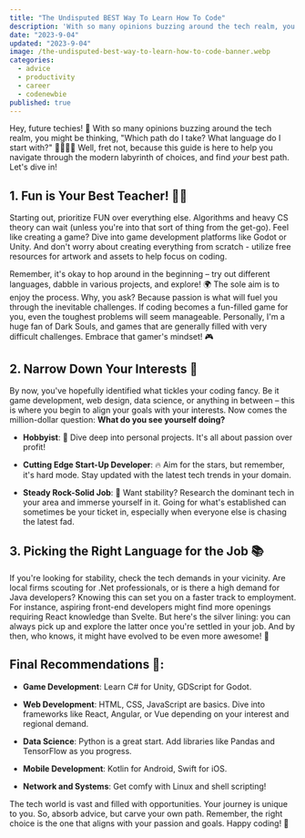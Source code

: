 ```yaml
---
title: "The Undisputed BEST Way To Learn How To Code"
description: 'With so many opinions buzzing around the tech realm, you might be thinking, "Which path do I take? What language do I start with?" 🤷‍♂️🤷‍♀️ Well, fret not, because this guide is here to help you navigate through the modern labyrinth of choices, and find your best path.'
date: "2023-9-04"
updated: "2023-9-04"
image: /the-undisputed-best-way-to-learn-how-to-code-banner.webp
categories:
  - advice
  - productivity
  - career
  - codenewbie
published: true
---
```


Hey, future techies! 🌟 With so many opinions buzzing around the tech realm, you might be thinking, "Which path do I take? What language do I start with?" 🤷‍♂️🤷‍♀️ Well, fret not, because this guide is here to help you navigate through the modern labyrinth of choices, and find _your_ best path. Let's dive in!

## 1. Fun is Your Best Teacher! 🚀🎈

Starting out, prioritize FUN over everything else. Algorithms and heavy CS theory can wait (unless you're into that sort of thing from the get-go). Feel like creating a game? Dive into game development platforms like Godot or Unity. And don't worry about creating everything from scratch - utilize free resources for artwork and assets to help focus on coding.

Remember, it's okay to hop around in the beginning – try out different languages, dabble in various projects, and explore! 🌍 The sole aim is to enjoy the process. Why, you ask? Because passion is what will fuel you through the inevitable challenges. If coding becomes a fun-filled game for you, even the toughest problems will seem manageable. Personally, I'm a huge fan of Dark Souls, and games that are generally filled with very difficult challenges. Embrace that gamer's mindset! 🎮

## 2. Narrow Down Your Interests 🧭

By now, you've hopefully identified what tickles your coding fancy. Be it game development, web design, data science, or anything in between – this is where you begin to align your goals with your interests. Now comes the million-dollar question: **What do you see yourself doing?**

- **Hobbyist**: 🎨 Dive deep into personal projects. It's all about passion over profit!

- **Cutting Edge Start-Up Developer**: 🔥 Aim for the stars, but remember, it's hard mode. Stay updated with the latest tech trends in your domain.

- **Steady Rock-Solid Job**: 🏢 Want stability? Research the dominant tech in your area and immerse yourself in it. Going for what's established can sometimes be your ticket in, especially when everyone else is chasing the latest fad.

## 3. Picking the Right Language for the Job 📚

If you're looking for stability, check the tech demands in your vicinity. Are local firms scouting for .Net professionals, or is there a high demand for Java developers? Knowing this can set you on a faster track to employment. For instance, aspiring front-end developers might find more openings requiring React knowledge than Svelte. But here's the silver lining: you can always pick up and explore the latter once you're settled in your job. And by then, who knows, it might have evolved to be even more awesome! 🌱

## Final Recommendations 🌟:

- **Game Development**: Learn C# for Unity, GDScript for Godot.

- **Web Development**: HTML, CSS, JavaScript are basics. Dive into frameworks like React, Angular, or Vue depending on your interest and regional demand.

- **Data Science**: Python is a great start. Add libraries like Pandas and TensorFlow as you progress.

- **Mobile Development**: Kotlin for Android, Swift for iOS.

- **Network and Systems**: Get comfy with Linux and shell scripting!

The tech world is vast and filled with opportunities. Your journey is unique to you. So, absorb advice, but carve your own path. Remember, the right choice is the one that aligns with your passion and goals. Happy coding! 🚀

